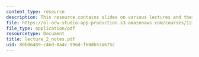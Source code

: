 ```yaml
---
content_type: resource
description: This resource contains slides on various lectures and their description.
file: https://ol-ocw-studio-app-production.s3.amazonaws.com/courses/12-742-marine-chemistry-fall-2006/80b06489c46d8a4c996df60d653a675c_lecture_2_notes.pdf
file_type: application/pdf
resourcetype: Document
title: lecture_2_notes.pdf
uid: 80b06489-c46d-8a4c-996d-f60d653a675c
---
```

